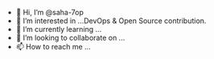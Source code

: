 - 👋 Hi, I’m @saha-7op
- 👀 I’m interested in ...DevOps & Open Source contribution.
- 🌱 I’m currently learning ...
- 💞️ I’m looking to collaborate on ...
- 📫 How to reach me ...

<!---
saha-7op/saha-7op is a ✨ special ✨ repository because its `README.md` (this file) appears on your GitHub profile.
You can click the Preview link to take a look at your changes.
--->
